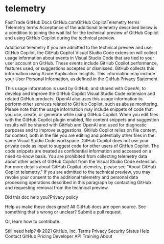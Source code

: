 # telemetry
FastTrade
GitHub Docs
GitHub.comGitHub CopilotTelemetry terms
Telemetry terms
Acceptance of the additional telemetry described below is a condition to joining the wait list for the technical preview of GitHub Copilot and using GitHub Copilot during the technical preview.

Additional telemetry
If you are admitted to the technical preview and use GitHub Copilot, the GitHub Copilot Visual Studio Code extension will collect usage information about events in Visual Studio Code that are tied to your user account on GitHub. These events include GitHub Copilot performance, features used, or suggestions accepted or dismissed. GitHub collects this information using Azure Application Insights. This information may include your User Personal Information, as defined in the GitHub Privacy Statement.

This usage information is used by GitHub, and shared with OpenAI, to develop and improve the GitHub Copilot Visual Studio Code extension and related GitHub products. OpenAI also uses this usage information to perform other services related to GitHub Copilot, such as abuse monitoring. Please note that the usage information may include snippets of code that you use, create, or generate while using GitHub Copilot. When you edit files with the GitHub Copilot plugin enabled, file content snippets and suggestion results will be shared with GitHub and OpenAI and used for diagnostic purposes and to improve suggestions. GitHub Copilot relies on file content, for context, both in the file you are editing and potentially other files in the same Visual Studio Code workspace. GitHub Copilot does not use your private code as input to suggest code for other users of GitHub Copilot. The code snippets are treated as confidential information and accessed on a need-to-know basis. You are prohibited from collecting telemetry data about other users of GitHub Copilot from the Visual Studio Code extension. For more details about GitHub Copilot telemetry, please see "About GitHub Copilot telemetry." If you are admitted to the technical preview, you may revoke your consent to the additional telemetry and personal data processing operations described in this paragraph by contacting GitHub and requesting removal from the technical preview.

Did this doc help you?Privacy policy

Help us make these docs great!
All GitHub docs are open source. See something that's wrong or unclear? Submit a pull request.

Or, learn how to contribute.

Still need help?
© 2021 GitHub, Inc.
Terms
Privacy
Security
Status
Help
Contact GitHub
Pricing
Developer API
Training
About

